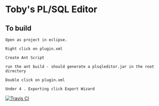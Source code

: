 # Toby's PL/SQL Editor

## To build

    Open as project in eclipse.

    Right click on plugin.xml

    Create Ant Script

    run the ant build - should generate a plsqleditor.jar in the root directory

    Double click on plugin.xml

    Under 4 . Exporting click Export Wizard

[![Travis CI](https://travis-ci.org/daktak/plsqleditor.svg?branch=master)](https://travis-ci.org/daktak/plsqleditor)
